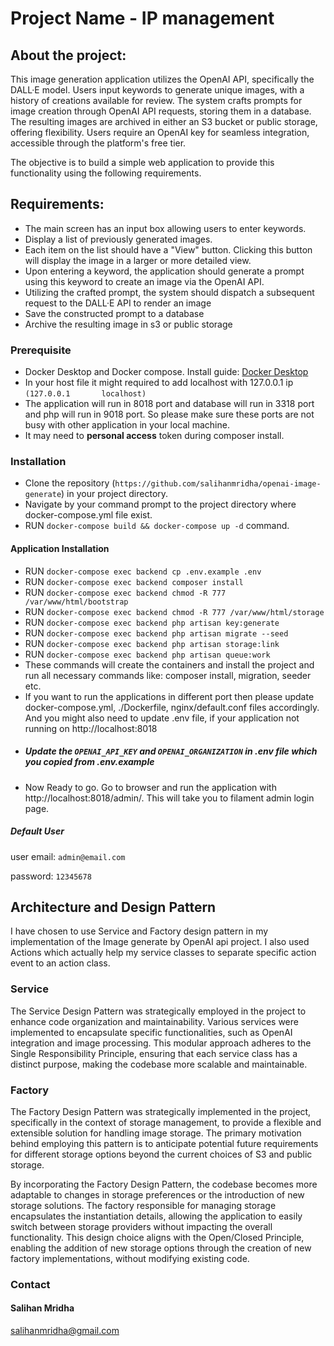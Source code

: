 # Project Name - IP management

## About the project:
This image generation application utilizes the OpenAI API, specifically the DALL·E model. Users input keywords to generate unique images, with a history of creations available for review. The system crafts prompts for image creation through OpenAI API requests, storing them in a database. The resulting images are archived in either an S3 bucket or public storage, offering flexibility. Users require an OpenAI key for seamless integration, accessible through the platform's free tier.



The objective is to build a simple web application to provide this functionality using the following requirements.

## Requirements:
- The main screen has an input box allowing users to enter keywords.
- Display a list of previously generated images.
- Each item on the list should have a "View" button. Clicking this button will display the image in a larger or more detailed view.
- Upon entering a keyword, the application should generate a prompt using this keyword to create an image via the OpenAI API.
- Utilizing the crafted prompt, the system should dispatch a subsequent request to the DALL·E API to render an image
- Save the constructed prompt to a database
- Archive the resulting image in s3 or public storage


### Prerequisite
- Docker Desktop and Docker compose. Install guide: [Docker Desktop](https://docs.docker.com/desktop/)
- In your host file it might required to add localhost with 127.0.0.1 ip `(127.0.0.1       localhost)`
- The application will run in 8018 port and database will run in 3318 port and php will run in 9018 port. So please make sure these ports are not busy with other application in your local machine.
- It may need to **personal access** token during composer install.


### Installation
- Clone the repository (`https://github.com/salihanmridha/openai-image-generate`) in your project directory.
- Navigate by your command prompt to the project directory where docker-compose.yml file exist.
- RUN `docker-compose build && docker-compose up -d` command.

#### Application Installation
- RUN `docker-compose exec backend cp .env.example .env`
- RUN `docker-compose exec backend composer install`
- RUN `docker-compose exec backend chmod -R 777 /var/www/html/bootstrap`
- RUN `docker-compose exec backend chmod -R 777 /var/www/html/storage`
- RUN `docker-compose exec backend php artisan key:generate`
- RUN `docker-compose exec backend php artisan migrate --seed`
- RUN `docker-compose exec backend php artisan storage:link`
- RUN `docker-compose exec backend php artisan queue:work`
- These commands will create the containers and install the project and run all necessary commands like: composer install, migration, seeder etc.
- If you want to run the applications in different port then please update docker-compose.yml, ./Dockerfile, nginx/default.conf files accordingly. And you might also need to update .env file, if your application not  running on http://localhost:8018
- ##### Update the `OPENAI_API_KEY` and `OPENAI_ORGANIZATION` in .env file which you copied from .env.example
- Now Ready to go. Go to browser and run the application with http://localhost:8018/admin/. This will take you to filament admin login page.


##### Default User
user email: `admin@email.com`

password: `12345678`


## Architecture and Design Pattern
I have chosen to use Service and Factory design pattern in my implementation of the Image generate by OpenAI api project. I also used Actions which actually help my service classes to separate specific action event to an action class.

### Service 

The Service Design Pattern was strategically employed in the project to enhance code organization and maintainability. Various services were implemented to encapsulate specific functionalities, such as OpenAI integration and image processing. This modular approach adheres to the Single Responsibility Principle, ensuring that each service class has a distinct purpose, making the codebase more scalable and maintainable.

### Factory
The Factory Design Pattern was strategically implemented in the project, specifically in the context of storage management, to provide a flexible and extensible solution for handling image storage. The primary motivation behind employing this pattern is to anticipate potential future requirements for different storage options beyond the current choices of S3 and public storage.

By incorporating the Factory Design Pattern, the codebase becomes more adaptable to changes in storage preferences or the introduction of new storage solutions. The factory responsible for managing storage encapsulates the instantiation details, allowing the application to easily switch between storage providers without impacting the overall functionality. This design choice aligns with the Open/Closed Principle, enabling the addition of new storage options through the creation of new factory implementations, without modifying existing code.

### Contact
#### Salihan Mridha
[salihanmridha@gmail.com](mailto:salihanmridha@gmail.com)
